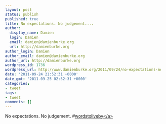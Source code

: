```yaml
---
layout: post
status: publish
published: true
title: No expectations. No judgement....
author:
  display_name: Damien
  login: Damien
  email: damien@damienburke.org
  url: http://damienburke.org
author_login: Damien
author_email: damien@damienburke.org
author_url: http://damienburke.org
wordpress_id: 1736
wordpress_url: http://www.damienburke.org/2011/09/24/no-expectations-no-judgement/
date: '2011-09-24 21:52:31 +0000'
date_gmt: '2011-09-25 02:52:31 +0000'
categories:
- tweet
tags:
- tweet
comments: []
---
```

<p>No expectations. No judgement. #<a href="http:&#47;&#47;search.twitter.com&#47;search?q=%23wordstoliveby" class="aktt_hashtag">wordstoliveby<&#47;a></p>
